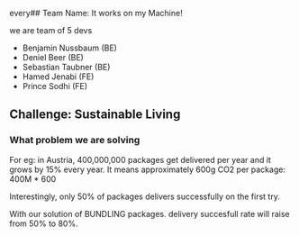 every## Team Name: It works on my Machine!

we are team of 5 devs

- Benjamin Nussbaum (BE)
- Deniel Beer (BE)
- Sebastian Taubner (BE)
- Hamed Jenabi (FE)
- Prince Sodhi (FE)

## Challenge: Sustainable Living

### What problem we are solving

For eg: in Austria, 400,000,000 packages get delivered per year and it grows by 15% every year. It means approximately 600g CO2 per package: 400M \* 600

Interestingly, only 50% of packages delivers successfully on the first try.

With our solution of BUNDLING packages. delivery succesfull rate will raise from 50% to 80%.
